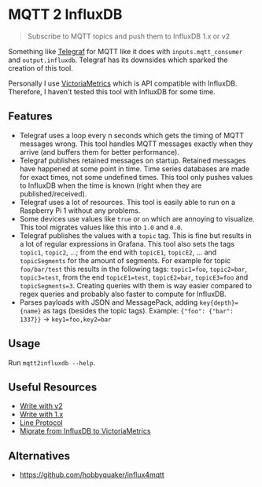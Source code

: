 # MQTT 2 InfluxDB

> Subscribe to MQTT topics and push them to InfluxDB 1.x or v2

Something like [Telegraf](https://github.com/influxdata/telegraf) for MQTT like it does with `inputs.mqtt_consumer` and `output.influxdb`.
Telegraf has its downsides which sparked the creation of this tool.

Personally I use [VictoriaMetrics](https://docs.victoriametrics.com/) which is API compatible with InfluxDB.
Therefore, I haven't tested this tool with InfluxDB for some time.

## Features

- Telegraf uses a loop every n seconds which gets the timing of MQTT messages wrong. This tool handles MQTT messages exactly when they arrive (and buffers them for better performance).
- Telegraf publishes retained messages on startup. Retained messages have happened at some point in time. Time series databases are made for exact times, not some undefined times. This tool only pushes values to InfluxDB when the time is known (right when they are published/received).
- Telegraf uses a lot of resources. This tool is easily able to run on a Raspberry Pi 1 without any problems.
- Some devices use values like `true` or `on` which are annoying to visualize. This tool migrates values like this into `1.0` and `0.0`.
- Telegraf publishes the values with a `topic` tag. This is fine but results in a lot of regular expressions in Grafana. This tool also sets the tags `topic1`, `topic2`, …; from the end with `topicE1`, `topicE2`, … and `topicSegments` for the amount of segments. For example for topic `foo/bar/test` this results in the following tags: `topic1=foo`, `topic2=bar`, `topic3=test`, from the end `topicE1=test`, `topicE2=bar`, `topicE3=foo` and `topicSegments=3`. Creating queries with them is way easier compared to regex queries and probably also faster to compute for InfluxDB.
- Parses payloads with JSON and MessagePack, adding `key{depth}={name}` as tags (besides the topic tags). Example: `{"foo": {"bar": 1337}}` → `key1=foo,key2=bar`

## Usage

Run `mqtt2influxdb --help`.

## Useful Resources

- [Write with v2](https://docs.influxdata.com/influxdb/v2.1/write-data/developer-tools/api/)
- [Write with 1.x](https://docs.influxdata.com/influxdb/v2.1/reference/api/influxdb-1x/write/)
- [Line Protocol](https://docs.influxdata.com/influxdb/v2.1/reference/syntax/line-protocol/)
- [Migrate from InfluxDB to VictoriaMetrics](https://docs.victoriametrics.com/guides/migrate-from-influx.html)

## Alternatives

- <https://github.com/hobbyquaker/influx4mqtt>
